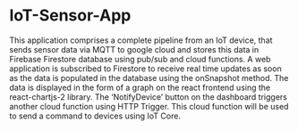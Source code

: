 # IoT-Sensor-App

This application comprises a complete pipeline from an IoT device, that sends sensor data via MQTT to google cloud and stores this data in Firebase Firestore database using pub/sub and cloud functions. A web application is subscribed to Firestore to receive real time updates as soon as the data is populated in the database using the onSnapshot method. The data is displayed in the form of a graph on the react frontend using the react-chartjs-2 library. The ‘NotifyDevice’ button on the dashboard triggers another cloud function using HTTP Trigger. This cloud function will be used to send a command to devices using IoT Core.
